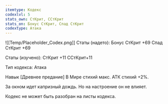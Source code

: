 ```yaml
---
itemtype: Кодекс
codexlvl: 5
stats_own: СтКрит, ССтКрит
stats_on: Бонус СтКрит, Спад СтКрит
codextype: Атака
---
```

![[Temp/Placeholder_Codex.png]]
Статы (надето):
Бонус СтКрит +69
Спад СтКрит +69

Статы (изучено):
СтКрит +11
ССтКрит+11

Тип кодекса: Атака


Навык
[Древнее предание] В Мире стихий макс. АТК стихий +2%.

За окном идет капризный дождь. Но на настроение он не влияет.

Кодекс не может быть разобран на листы кодекса.
